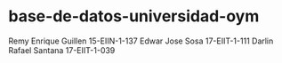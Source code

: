 # base-de-datos-universidad-oym
Remy Enrique Guillen 15-EIIN-1-137  Edwar Jose Sosa 17-EIIT-1-111  Darlin Rafael Santana 17-EIIT-1-039

